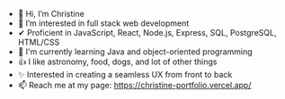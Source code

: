 - 👋 Hi, I’m Christine
- 👀 I’m interested in full stack web development
- ✔ Proficient in JavaScript, React, Node.js, Express, SQL, PostgreSQL, HTML/CSS
- 🌱 I'm currently learning Java and object-oriented programming
- 👍 I like astronomy, food, dogs, and lot of other things
- ✨ Interested in creating a seamless UX from front to back
- 📫 Reach me at my page: https://christine-portfolio.vercel.app/

<!---
christineyoo/christineyoo is a ✨ special ✨ repository because its `README.md` (this file) appears on your GitHub profile.
You can click the Preview link to take a look at your changes.
--->
